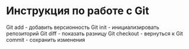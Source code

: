 # Инструкция по работе с Git
Git add - добавить версионность
Git init - инициализировать репозиторий
Git diff - показать разницу
Git checkout - вернуться к 
Git commit - сохранить изменения